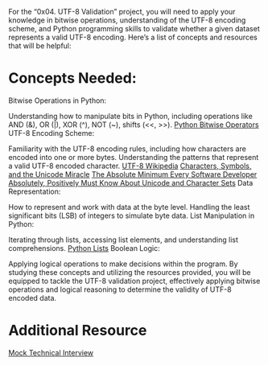 For the “0x04. UTF-8 Validation” project, you will need to apply your knowledge in bitwise operations, understanding of the UTF-8 encoding scheme, and Python programming skills to validate whether a given dataset represents a valid UTF-8 encoding. Here’s a list of concepts and resources that will be helpful:

# Concepts Needed:
Bitwise Operations in Python:

Understanding how to manipulate bits in Python, including operations like AND (&), OR (|), XOR (^), NOT (~), shifts (<<, >>).
[Python Bitwise Operators](https://intranet.alxswe.com/rltoken/BslyYNZlXdyxW3_b0WNOcg)
UTF-8 Encoding Scheme:

Familiarity with the UTF-8 encoding rules, including how characters are encoded into one or more bytes.
Understanding the patterns that represent a valid UTF-8 encoded character.
[UTF-8 Wikipedia](https://intranet.alxswe.com/rltoken/oqFi6P1hNvp9aSuNv---IQ)
[Characters, Symbols, and the Unicode Miracle](https://intranet.alxswe.com/rltoken/d--jVK8sBSlhkosu7pFzdw)
[The Absolute Minimum Every Software Developer Absolutely, Positively Must Know About Unicode and Character Sets](https://intranet.alxswe.com/rltoken/9EwaXVds22dSK3IvF5nNCA)
Data Representation:

How to represent and work with data at the byte level.
Handling the least significant bits (LSB) of integers to simulate byte data.
List Manipulation in Python:

Iterating through lists, accessing list elements, and understanding list comprehensions.
[Python Lists](https://intranet.alxswe.com/rltoken/TaN91MgmOL80GeOGvmldIw)
Boolean Logic:

Applying logical operations to make decisions within the program.
By studying these concepts and utilizing the resources provided, you will be equipped to tackle the UTF-8 validation project, effectively applying bitwise operations and logical reasoning to determine the validity of UTF-8 encoded data.

# Additional Resource
[Mock Technical Interview](https://intranet.alxswe.com/rltoken/X1lZqipeyegt8pbQ9aXSFQ)

